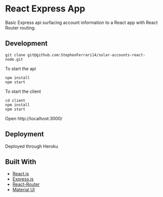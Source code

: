 # React Express App
Basic Express api surfacing account information to a React app with React Router routing.

## Development

```
git clone git@github.com:StephenFerrari14/solar-accounts-react-node.git  
```
To start the api
```
npm install
npm start
```
To start the client
```
cd client
npm install
npm start
```
Open http://localhost:3000/  

## Deployment
Deployed through Heroku

## Built With
* [React.js](https://reactjs.org/)
* [Express.js](https://expressjs.com/)
* [React-Router](https://reacttraining.com/react-router/core/guides/philosophy)
* [Material UI](https://material-ui.com/)
